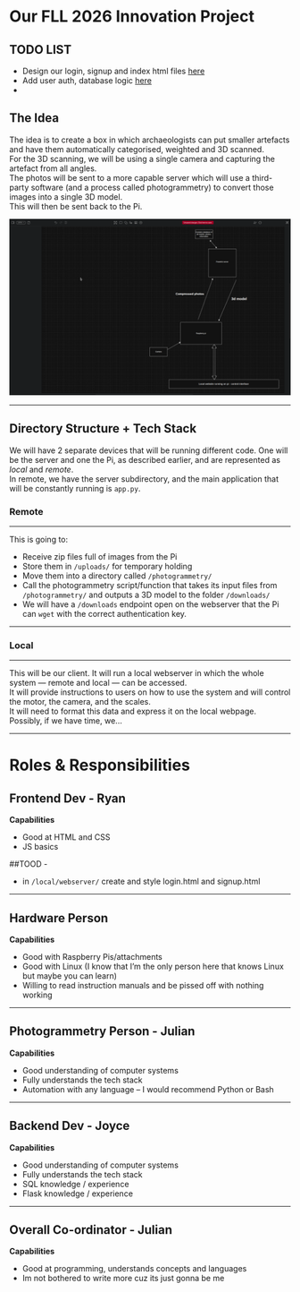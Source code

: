 # Our FLL 2026 Innovation Project
## TODO LIST 
- Design our login, signup and index html files [here](local/localsite/templates/)
- Add user auth, database logic [here](local/localsite/)
- 



## The Idea

The idea is to create a box in which archaeologists can put smaller artefacts and have them automatically categorised, weighted and 3D scanned.  
For the 3D scanning, we will be using a single camera and capturing the artefact from all angles.  
The photos will be sent to a more capable server which will use a third-party software (and a process called photogrammetry) to convert those images into a single 3D model.  
This will then be sent back to the Pi.

![diagram](diagram.png)

---

## Directory Structure + Tech Stack

We will have 2 separate devices that will be running different code. One will be the server and one the Pi, as described earlier, and are represented as *local* and *remote*.  
In remote, we have the server subdirectory, and the main application that will be constantly running is `app.py`.

### Remote

---

This is going to:
- Receive zip files full of images from the Pi  
- Store them in `/uploads/` for temporary holding  
- Move them into a directory called `/photogrammetry/`  
- Call the photogrammetry script/function that takes its input files from `/photogrammetry/` and outputs a 3D model to the folder `/downloads/`  
- We will have a `/downloads` endpoint open on the webserver that the Pi can `wget` with the correct authentication key.

---

### Local

---

This will be our client. It will run a local webserver in which the whole system — remote and local — can be accessed.  
It will provide instructions to users on how to use the system and will control the motor, the camera, and the scales.  
It will need to format this data and express it on the local webpage.  
Possibly, if we have time, we...

---

# Roles & Responsibilities

## Frontend Dev - Ryan

**Capabilities**
- Good at HTML and CSS  
- JS basics

##TOOD - 
- in `/local/webserver/` create and style login.html and signup.html
---

## Hardware Person

**Capabilities**
- Good with Raspberry Pis/attachments  
- Good with Linux (I know that I’m the only person here that knows Linux but maybe you can learn)  
- Willing to read instruction manuals and be pissed off with nothing working

---

## Photogrammetry Person - Julian

**Capabilities**
- Good understanding of computer systems  
- Fully understands the tech stack  
- Automation with any language – I would recommend Python or Bash

---

## Backend Dev - Joyce

**Capabilities**
- Good understanding of computer systems  
- Fully understands the tech stack  
- SQL knowledge / experience  
- Flask knowledge / experience

---

## Overall Co-ordinator - Julian

**Capabilities**
- Good at programming, understands concepts and languages  
- Im not bothered to write more cuz its just gonna be me
